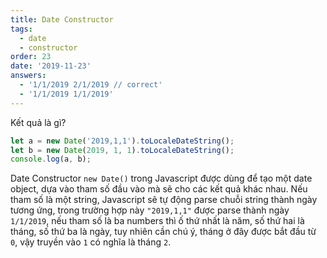 ```yaml
---
title: Date Constructor
tags:
  - date
  - constructor
order: 23
date: '2019-11-23'
answers:
  - '1/1/2019 2/1/2019 // correct'
  - '1/1/2019 1/1/2019'
---
```


Kết quả là gì?

```javascript
let a = new Date('2019,1,1').toLocaleDateString();
let b = new Date(2019, 1, 1).toLocaleDateString();
console.log(a, b);
```

<!-- explanation -->

Date Constructor `new Date()` trong Javascript được dùng để tạo một date object, dựa vào tham số đầu vào mà sẽ cho các kết quả khác nhau. Nếu tham số là một string, Javascript sẽ tự động parse chuỗi string thành ngày tương ứng, trong trường hợp này `"2019,1,1"` được parse thành ngày `1/1/2019`, nếu tham số là ba numbers thì ố thứ nhất là năm, số thứ hai là tháng, số thứ ba là ngày, tuy nhiên cần chú ý, tháng ở đây được bắt đầu từ `0`, vậy truyền vào `1` có nghĩa là tháng `2`.
